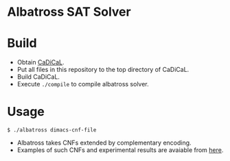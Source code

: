 # Albatross SAT Solver
# Build
- Obtain [CaDiCaL](https://github.com/arminbiere/cadical).
- Put all files in this repository to the top directory of CaDiCaL.
- Build CaDiCaL.
- Execute `./compile` to compile albatross solver.
# Usage
```
$ ./albatross dimacs-cnf-file
```
- Albatross takes CNFs extended by complementary encoding.
- Examples of such CNFs and experimental results are avaiable from [here](https://github.com/toda-lab/albatross_experiments_20250404).
